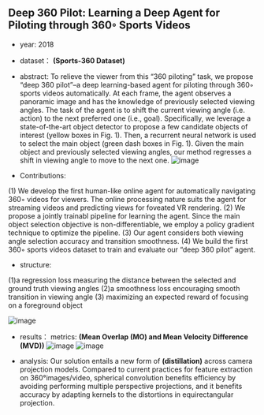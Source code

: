 ## Deep 360 Pilot: Learning a Deep Agent for Piloting through 360◦ Sports Videos

- year: 2018

- dataset：  **(Sports-360 Dataset)** 

- abstract: To relieve the viewer from this “360 piloting” task, we propose “deep 360 pilot”–a deep learning-based agent for piloting through 360◦ sports videos automatically. At each frame, the agent observes a panoramic image and has the knowledge of previously selected viewing angles. The task of the agent is
to shift the current viewing angle (i.e. action) to the next
preferred one (i.e., goal).  Specifically, we leverage a state-of-the-art object detector to propose a few candidate objects of interest (yellow boxes in Fig. 1). Then, a recurrent neural network is used to select the main object (green dash boxes in Fig. 1). Given the main object and previously selected viewing angles, our method regresses a shift in viewing angle to move to the next one.
![image](https://github.com/VLISLAB/360-DL-Survey/blob/main/Images/Deep360Pilot.png)

- Contributions:

(1) We develop the first human-like online agent for automatically navigating 360◦ videos for viewers. The online processing nature suits the agent for streaming videos and predicting views for foveated VR rendering. (2) We propose a jointly trainabl pipeline for learning the agent. Since the main object selection objective is non-differentiable, we employ a policy gradient technique to optimize the pipeline. 
(3) Our agent considers both viewing angle selection accuracy and transition smoothness. 
(4) We build the first 360◦ sports videos dataset to train and evaluate our “deep 360 pilot” agent.



- structure:

(1)a regression loss measuring the distance between the selected and ground truth viewing angles
(2)a smoothness loss encouraging smooth transition in viewing angle
(3) maximizing an expected reward of focusing on a foreground object

![image](https://github.com/VLISLAB/360-DL-Survey/blob/main/Images/Deep360Pilotstructure.png)
- results：
metrics: **(Mean Overlap (MO) and Mean Velocity Difference (MVD))**
![image](https://github.com/VLISLAB/360-DL-Survey/blob/main/Images/Deep360Pilotreresult1.png)
![image](https://github.com/VLISLAB/360-DL-Survey/blob/main/Images/Deep360Pilotresult2.png)


- analysis: Our solution entails a new form of **(distillation)** across camera projection models. Compared to current practices for feature extraction on 360°images/video, spherical convolution benefits efficiency by avoiding performing multiple perspective projections, and it benefits accuracy by adapting kernels to the distortions in equirectangular projection.
